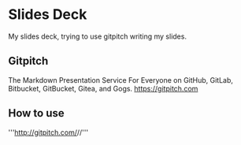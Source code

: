 # Slides Deck

My slides deck, trying to use gitpitch writing my slides.

## Gitpitch
The Markdown Presentation Service For Everyone on GitHub, GitLab, Bitbucket, GitBucket, Gitea, and Gogs. https://gitpitch.com

## How to use
'''http://gitpitch.com/<user>/<repo>/<branch>'''
  
